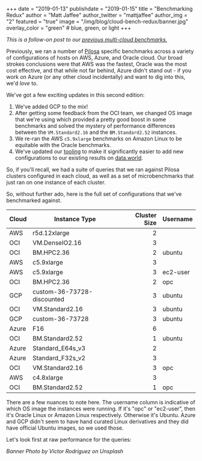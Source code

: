 +++
date = "2019-01-13"
publishdate = "2019-01-15"
title = "Benchmarking Redux"
author = "Matt Jaffee"
author_twitter = "mattjaffee"
author_img = "2"
featured = "true"
image = "/img/blog/cloud-bench-redux/banner.jpg"
overlay_color = "green" # blue, green, or light
+++

_This is a follow-on post to our [previous multi-cloud benchmarks.](../why-oci)_

Previously, we ran a number of [Pilosa](https://github.com/pilosa/pilosa)
specific benchmarks across a variety of configurations of hosts on AWS, Azure,
and Oracle cloud. Our broad strokes conclusions were that AWS was the fastest,
Oracle was the most cost effective, and that while not far behind, Azure didn't
stand out - if you work on Azure (or any other cloud incidentally) and want to
dig into this, we'd *love* to.

We've got a few exciting updates in this second edition:

1. We've added GCP to the mix!
2. After getting some feedback from the OCI team, we changed OS image that we're
   using which provided a pretty good boost in some benchmarks and solved the
   mystery of performance differences between the `VM.Standard2.16` and the
   `BM.Standard2.52` instances.
3. We re-ran the AWS `c5.9xlarge` benchmarks on Amazon Linux to be equitable
   with the Oracle benchmarks.
4. We've updated our
   [tooling](https://github.com/pilosa/infrastructure/tree/terraform/examples)
   to make it significantly easier to add new configurations to our existing
   results on [data.world](https://data.world/jaffee/benchmarks).
   
So, if you'll recall, we had a suite of queries that we ran against Pilosa
clusters configured in each cloud, as well as a set of microbenchmarks that just
ran on one instance of each cluster.

So, without further ado, here is the full set of configurations that we've
benchmarked against.

| Cloud | Instance Type              | Cluster Size | Username |
|-------|---------------------------- |-------------: |----------  |
| AWS   | r5d.12xlarge               |            2 |          |
| OCI   | VM.DenseIO2.16             |            3 |          |
| OCI   | BM.HPC2.36                 |            2 | ubuntu   |
| AWS   | c5.9xlarge                 |            3 |          |
| AWS   | c5.9xlarge                 |            3 | ec2-user |
| OCI   | BM.HPC2.36                 |            2 | opc      |
| GCP   | custom-36-73728-discounted |            3 | ubuntu   |
| OCI   | VM.Standard2.16            |            3 | ubuntu   |
| GCP   | custom-36-73728            |            3 | ubuntu   |
| Azure | F16                        |            6 |          |
| OCI   | BM.Standard2.52            |            1 | ubuntu   |
| Azure | Standard_E64s_v3           |            2 |          |
| Azure | Standard_F32s_v2           |            3 |          |
| OCI   | VM.Standard2.16            |            3 | opc      |
| AWS   | c4.8xlarge                 |            3 |          |
| OCI   | BM.Standard2.52            |            1 | opc      |

There are a few nuances to note here. The username column is indicative of which
OS image the instances were running. If it's "opc" or "ec2-user", then it's
Oracle Linux or Amazon Linux respectively. Otherwise it's Ubuntu. Azure and GCP
didn't seem to have hand curated Linux derivatives and they did have official
Ubuntu images, so we used those.


Let's look first at raw performance for the queries:



_Banner Photo by Victor Rodriguez on Unsplash_
